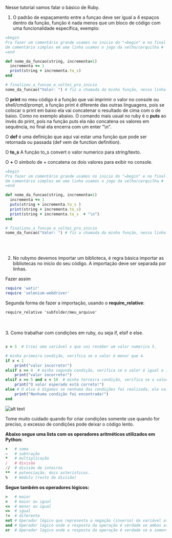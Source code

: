Nesse tutorial vamos falar o básico de Ruby.


1. O padrão de espaçamento entre a funçao deve ser igual a 4 espaços dentro da função, função é nada menos que um bloco de código com uma funcionalidade específica, exemplo:
```ruby
=begin
Pra fazer um comentário grande usamos no inicio do "=begin" e no final do comentário usamos o "=end", sem as aspas duplas.
Um comentário simples em uma linha usamos o jogo da velho/cerquilha #
=end

def nome_da_funcao(string, incrementa=1)
  incrementa += 1
  print(string + incrementa.to_s) 
end

# finalizou_a_funcao_e_voltei_pro_inicio
nome_da_funcao("Valor: ") # fiz a chamada da minha função, nessa linha.

```
O **print** no meu código é a função que vai imprimir o valor no console ou shell/cmd/prompt, a função print é diferente das outras linguagens, pois se colocar o print em baixo ela vai concatenar o resultado de cima com o de baixo. Como no exemplo abaixo.
O comando mais usual no ruby é o **puts** ao invés do print, pois na função puts ela não concatena os valores em sequência, no final ela encerra com um enter "\n".<br>

O **def** é uma definição que aqui vai estar uma função que pode ser retornada ou passada (def vem de function definition).<br>

O **to_s** A função to_s convert o valor numerico para string/texto.<br>

O **+** O simbolo de + concatena os dois valores para exibir no console.<br>

```ruby
=begin
Pra fazer um comentário grande usamos no inicio do "=begin" e no final do comentário usamos o "=end", sem as aspas duplas.
Um comentário simples em uma linha usamos o jogo da velho/cerquilha #
=end

def nome_da_funcao(string, incrementa=1)
  incrementa += 1
  puts(string + incrementa.to_s )
  print(string + incrementa.to_s)
  print(string + incrementa.to_s  + "\n")
end

# finalizou_a_funcao_e_voltei_pro_inicio
nome_da_funcao("Valor: ") # fiz a chamada da minha função, nessa linha.

```
<br><br>

2. No rubymo devemos importar um biblioteca, é regra básica importar as bibliotecas no inicio do seu código. A importação deve ser separada por linhas.

Fazer assim
```ruby
require 'watir'
require 'selenium-webdriver'
```

Segunda forma de fazer a importação, usando o **require_relative**: 
```ruby:
require_relative 'subfolder/meu_arquivo'
```

<br><br>
3. Como trabalhar com condições em ruby, ou seja if, elsif e else.

```ruby

x = 5  # Criei uma variável x que vai receber um valor numerico 5.

# minha primeira condição, verifica se o valor é menor que 4.
if x < 1
    print("valor incorreto!")
elsif x == 4  # minha segunda condição, verifica se o valor é igual a 1.
    print("valor incorreto!")
elsif x >= 5 and x < 10  # minha terceira condição, verifica se o valor é maior e igual a 5 e menor que 10.
    print("O valor esperado está correto!")
else # O else é digamos se nenhuma das condições foi realizada, ele vai entrar nesse bloco de código.
    print("Nenhuma condição foi encontrada!")
end
```   
![alt text](http://diwo.bq.com/wp-content/uploads/2015/10/ifelse.png "Condição IF ELSE")

Tome muito cuidado quando for criar condições somente use quando for preciso, o excesso de condições pode deixar o código lento.

**Abaixo segue uma lista com os operadores aritméticos utilizados em Python:**

```ruby
+   # soma
–   # subtração
*   # multiplicação
/   # divisão
//  # divisão de inteiros
**  # potenciação, dois asteristicos.
%   # módulo (resto da divisão)
```

**Segue também os operadores lógicos:**
```ruby
>   # maior
=   # maior ou igual
<=  # menor ou igual
==  # igual
!=  # diferente
not # Operador lógico que representa a negação (inverso) da variável atual. Se ela for verdade, torna-se falsa, e vice-versa.
and # Operador lógico onde a resposta da operação é verdade se ambas as variáveis de entrada forem verdade.
or  # Operador lógico onde a resposta da operação é verdade se e somente se pelo menos uma das variáveis de entrada for verdade.
```
